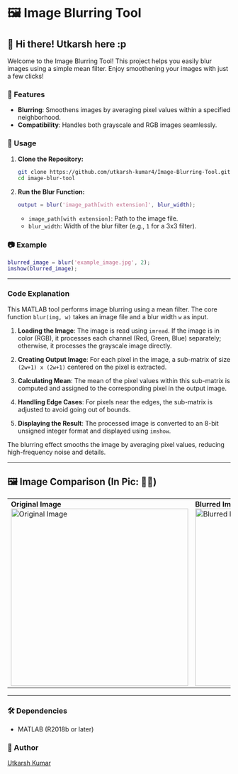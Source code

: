# 🖼️ Image Blurring Tool

## 👋 Hi there! Utkarsh here :p
Welcome to the Image Blurring Tool! This project helps you easily blur images using a simple mean filter. Enjoy smoothening your images with just a few clicks!

### 🌟 Features
- **Blurring**: Smoothens images by averaging pixel values within a specified neighborhood.
- **Compatibility**: Handles both grayscale and RGB images seamlessly.

### 🚀 Usage

1. **Clone the Repository:**
   ```bash
   git clone https://github.com/utkarsh-kumar4/Image-Blurring-Tool.git
   cd image-blur-tool
   ```

2. **Run the Blur Function:**
   ```matlab
   output = blur('image_path[with extension]', blur_width);
   ```

   - `image_path[with extension]`: Path to the image file.
   - `blur_width`: Width of the blur filter (e.g., `1` for a 3x3 filter).

### 📷 Example

```matlab
blurred_image = blur('example_image.jpg', 2);
imshow(blurred_image);
```

---

### Code Explanation

This MATLAB tool performs image blurring using a mean filter. The core function `blur(img, w)` takes an image file and a blur width `w` as input. 

1. **Loading the Image**: The image is read using `imread`. If the image is in color (RGB), it processes each channel (Red, Green, Blue) separately; otherwise, it processes the grayscale image directly.

2. **Creating Output Image**: For each pixel in the image, a sub-matrix of size `(2w+1) x (2w+1)` centered on the pixel is extracted. 

3. **Calculating Mean**: The mean of the pixel values within this sub-matrix is computed and assigned to the corresponding pixel in the output image.

4. **Handling Edge Cases**: For pixels near the edges, the sub-matrix is adjusted to avoid going out of bounds.

5. **Displaying the Result**: The processed image is converted to an 8-bit unsigned integer format and displayed using `imshow`.

The blurring effect smooths the image by averaging pixel values, reducing high-frequency noise and details.

---

## 🖼️ Image Comparison (In Pic: 🐐👑)
<table>
  <tr>
    <td>
      <strong>Original Image</strong><br>
      <img src="https://github.com/utkarsh-kumar4/Image-Blurring-Tool/blob/main/messi.png" width="400" alt="Original Image">
    </td>
    <td>
      <strong>Blurred Image</strong><br>
      <img src="https://github.com/utkarsh-kumar4/Image-Blurring-Tool/blob/main/messi_blurred.png" width="400" alt="Blurred Image">
    </td>
  </tr>
</table>

---

### 🛠️ Dependencies
- MATLAB (R2018b or later)

### 👤 Author
[Utkarsh Kumar](https://github.com/utkarsh-kumar4)
